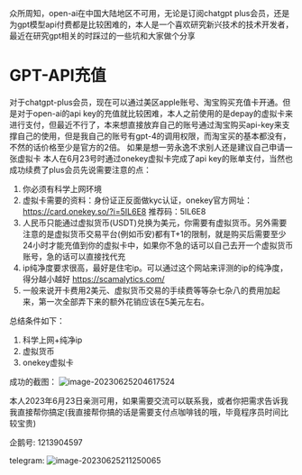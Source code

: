 众所周知，open-ai在中国大陆地区不可用，无论是订阅chatgpt plus会员，还是为gpt模型api付费都是比较困难的，本人是一个喜欢研究新兴技术的技术开发者，最近在研究gpt相关的时踩过的一些坑和大家做个分享

# GPT-API充值

对于chatgpt-plus会员，现在可以通过美区apple账号、淘宝购买充值卡开通。但是对于open-ai的api key的充值就比较困难，本人之前使用的是depay的虚拟卡来进行支付，但最近不行了，本来想直接放弃自己的账号通过淘宝购买api-key来支撑自己的使用，但是我自己的账号有gpt-4的调用权限，而淘宝买的基本都没有，不然的话价格至少是官方的2倍。 如果是想一劳永逸不求别人还是建议自己申请一张虚拟卡
本人在6月23号时通过onekey虚拟卡完成了api key的账单支付，当然也成功续费了plus会员先说需要注意的点：

1. 你必须有科学上网环境
2.  虚拟卡需要的资料：身份证正反面做kyc认证，onekey官方网址：https://card.onekey.so/?i=5IL6E8   推荐码：5IL6E8   
3. 人民币只能通过虚拟货币(USDT)兑换为美元，你需要有虚拟货币。另外需要注意的是虚拟货币交易平台(例如币安)都有T+1的限制，就是购买后需要至少24小时才能充值到你的虚拟卡中，如果你不急的话可以自己去开一个虚拟货币账号，急的话可以直接找代充
4.  ip纯净度要求很高，最好是住宅ip。可以通过这个网站来评测的ip的纯净度，得分越小越好 https://scamalytics.com/
5. 一般来说开卡费用2美元、虚拟货币交易的手续费等等杂七杂八的费用加起来，第一次全部弄下来的额外花销应该在5美元左右。

总结条件如下：

1. 科学上网+纯净ip
2. 虚拟货币
3. onekey虚拟卡

成功的截图：
![image-20230625204617524](http://hua5-resources.oss-cn-hangzhou.aliyuncs.com/markdown/2023-06/ljx-image-20230625204617524.png)

本人2023年6月23日亲测可用，如果需要交流可以联系我，或者你把需求告诉我我直接帮你搞定(我直接帮你搞的话是需要支付点咖啡钱的哦，毕竟程序员时间比较宝贵)

企鹅号: 1213904597

telegram:
![image-20230625211250065](http://hua5-resources.oss-cn-hangzhou.aliyuncs.com/markdown/2023-06/ljx-image-20230625211250065.png)
